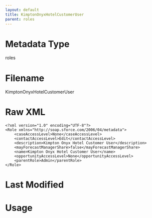```yaml
---
layout: default
title: KimptonOnyxHotelCustomerUser
parent: roles
---
```

# Metadata Type
roles


# Filename 
KimptonOnyxHotelCustomerUser


# Raw XML
```
<?xml version="1.0" encoding="UTF-8"?>
<Role xmlns="http://soap.sforce.com/2006/04/metadata">
    <caseAccessLevel>None</caseAccessLevel>
    <contactAccessLevel>Edit</contactAccessLevel>
    <description>Kimpton Onyx Hotel Customer User</description>
    <mayForecastManagerShare>false</mayForecastManagerShare>
    <name>Kimpton Onyx Hotel Customer User</name>
    <opportunityAccessLevel>None</opportunityAccessLevel>
    <parentRole>Admin</parentRole>
</Role>
```


# Last Modified


# Usage
